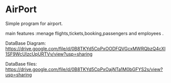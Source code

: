 # AirPort
Simple program for airport.

main features :menage flights,tickets,booking,passengers and employees .

DataBase Diagram:
https://drive.google.com/file/d/0B8TKYd5CpPxOODFQVGcxMWRQbzQ4cXl1SF9WcUIzcUpURTVv/view?usp=sharing

DataBase files:
https://drive.google.com/file/d/0B8TKYd5CpPxOajNTa1M0bGFYS2s/view?usp=sharing



